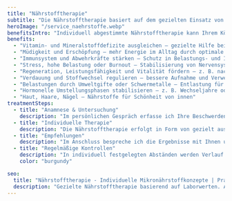 ```yaml
---
title: "Nährstofftherapie"
subtitle: "Die Nährstofftherapie basiert auf dem gezielten Einsatz von Vitaminen, Mineralstoffen, Spurenelementen und weiteren Mikronährstoffen. Ziel ist es, bestehende Defizite auszugleichen, den Stoffwechsel zu unterstützen und die körpereigenen Funktionen zu stabilisieren. Die Grundlage bilden Ihre Laborwerte, die Anamnese und Ihre persönliche Lebenssituation.<br><br>Jede Therapie wird individuell abgestimmt, sorgfältig, fundiert und mit dem Ziel, Ihre gesundheitlichen Ressourcen zu stärken und mehr Wohlbefinden und Energie im Alltag zu ermöglichen."
heroImage: "/service_naehrstoffe.webp"
benefitsIntro: "Individuell abgestimmte Nährstofftherapie kann Ihrem Körper helfen, sein volles Potential zu entfalten. Basierend auf Ihren Laborwerten und persönlichen Bedürfnissen entwickeln wir gemeinsam Ihr optimales Nährstoffkonzept."
benefits:
  - "Vitamin- und Mineralstoffdefizite ausgleichen – gezielte Hilfe bei Nährstoffmangel"
  - "Müdigkeit und Erschöpfung – mehr Energie im Alltag durch optimale Versorgung"
  - "Immunsystem und Abwehrkräfte stärken – Schutz in Belastungs- und Infektphasen"
  - "Stress, hohe Belastung oder Burnout – Stabilisierung von Nervensystem und Energiehaushalt"
  - "Regeneration, Leistungsfähigkeit und Vitalität fördern – z. B. nach Krankheit, Sport oder intensiven Phasen"
  - "Verdauung und Stoffwechsel regulieren – bessere Aufnahme und Verwertung von Nährstoffen"
  - "Belastungen durch Umweltgifte oder Schwermetalle – Entlastung für Stoffwechsel und Zellen"
  - "Hormonelle Umstellungsphasen stabilisieren – z. B. Wechseljahre oder Zyklusstörungen"
  - "Haut, Haare, Nägel – Nährstoffe für Schönheit von innen"
treatmentSteps:
  - title: "Anamnese & Untersuchung"
    description: "Im persönlichen Gespräch erfasse ich Ihre Beschwerden, Lebensgewohnheiten und mögliche Risikofaktoren. Ergänzend können gezielte Laboranalysen durchgeführt werden, um den Nährstoffstatus präzise zu bestimmen."
  - title: "Individuelle Therapie"
    description: "Die Nährstofftherapie erfolgt in Form von gezielt ausgewählten Supplementen, Infusionen oder Injektionen in individuellen Dosierungen, je nach Befund und Ihren Bedürfnissen.<br> So werden die Mikronährstoffe dort verfügbar gemacht, wo sie am besten wirken können.<br>Sie entscheiden selber von welchem Hersteller Sie ihre Supplemente beziehen möchten. Für die Infusionen stehen bei mir in der Praxis bewährte Rezepturen oder individuelle Kombinationen zur Verfügung."
  - title: "Empfehlungen"
    description: "Im Anschluss bespreche ich die Ergebnisse mit Ihnen und empfehle gegebenenfalls Anpassungen von Ernährung oder Lebensstil. Zusätzlich erhalten Sie einen individuellen Nährstoffplan, der genau aufzeigt, welche Vitamine, Mineralstoffe und Spurenelemente Sie in welcher Kombination und zu welchem Zeitpunkt einnehmen sollten. So lässt sich die Therapie im Alltag optimal unterstützen."
  - title: "Regelmäßige Kontrollen"
    description: "In individuell festgelegten Abständen werden Verlauf und Laborwerte überprüft. So lässt sich die Therapie gezielt anpassen, um eine nachhaltige Stabilisierung und optimale Versorgung sicherzustellen."
    color: "burgundy"

seo:
  title: "Nährstofftherapie - Individuelle Mikronährstoffkonzepte | Praxis Alexandra Buchmann"
  description: "Gezielte Nährstofftherapie basierend auf Laborwerten. Ausgleich von Mängeln, Stärkung der Energie und Unterstützung der natürlichen Regeneration."
---
```


